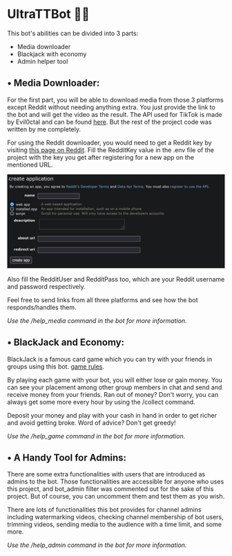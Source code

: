 # UltraTTBot :rocket::robot:

This bot's abilities can be divided into 3 parts:

* Media downloader
* Blackjack with economy
* Admin helper tool


## • Media Downloader:

For the first part, you will be able to download media from those 3 platforms except Reddit without needing anything extra. You just provide the link to the bot and will get the video as the result. The API used for TikTok is made by Evil0ctal and can be found [here](https://github.com/Evil0ctal/Douyin_TikTok_Download_API/blob/main/scraper.py). But the rest of the project code was written by me completely.

For using the Reddit downloader, you would need to get a Reddit key by visiting [this page on Reddit](https://www.reddit.com/prefs/apps). Fill the RedditKey value in the .env file of the project with the key you get after registering for a new app on the mentioned URL.

![App Registring](stuff/reddit_key.jpg)

Also fill the RedditUser and RedditPass too, which are your Reddit username and password respectively.

Feel free to send links from all three platforms and see how the bot responds/handles them.

*Use the /help_media command in the bot for more information.*

## • BlackJack and Economy:

BlackJack is a famous card game which you can try with your friends in groups using this bot. [game rules](https://www.officialgamerules.org/blackjack).

By playing each game with your bot, you will either lose or gain money. You can see your placement among other group members in chat and send and receive money from your friends. Ran out of money? Don't worry, you can always get some more every hour by using the /collect command.

Deposit your money and play with your cash in hand in order to get richer and avoid getting broke. Word of advice? Don't get greedy!

*Use the /help_game command in the bot for more information.*

## • A Handy Tool for Admins:

There are some extra functionalities with users that are introduced as admins to the bot. Those functionalities are accessible for anyone who uses this project, and bot_admin filter was commented out for the sake of this project. But of course, you can uncomment them and test them as you wish.

There are lots of functionalities this bot provides for channel admins including watermarking videos, checking channel membership of bot users, trimming videos, sending media to the audience with a time limit, and some more.

*Use the /help_admin command in the bot for more information.*